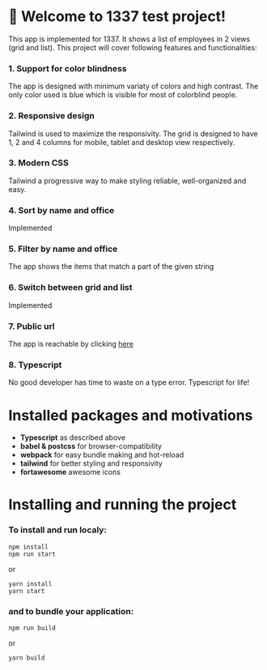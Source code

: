 # 🚀 Welcome to 1337 test project!
This app is implemented for 1337. It shows a list of employees in 2 views (grid and list). This project will cover following features and functionalities:
### 1. Support for color blindness
The app is designed with minimum variaty of colors and high contrast. The only color used is blue which is visible for most of colorblind people.

### 2. Responsive design
Tailwind is used to maximize the responsivity. The grid is designed to have 1, 2 and 4 columns for mobile, tablet and desktop view respectively.

### 3. Modern CSS
Tailwind a progressive way to make styling reliable, well-organized and easy.

### 4. Sort by name and office
Implemented

### 5. Filter by name and office
The app shows the items that match a part of the given string

### 6. Switch between grid and list
Implemented

### 7. Public url
The app is reachable by clicking [here](https://calm-river-005765c03.3.azurestaticapps.net/)

### 8. Typescript
No good developer has time to waste on a type error. Typescript for life!

# Installed packages and motivations
* **Typescript** as described above
* **babel & postcss** for browser-compatibility
* **webpack** for easy bundle making and hot-reload
* **tailwind** for better styling and responsivity
* **fortawesome** awesome icons


# Installing and running the project

### To install and run localy:
```
npm install
npm run start
```

or

```
yarn install
yarn start
```

### and to bundle your application:
```
npm run build
```

or

```
yarn build
```


